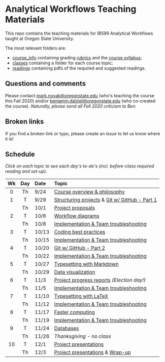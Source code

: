 # Analytical Workflows Teaching Materials

This repo contains the teaching materials for IB599 Analytical Workflows taught at Oregon State University.

The most relevant folders are:
- [course_info](course_info/) containing grading [rubrics](course_info/rubrics/) and the [course syllabus](course_info/syllabus/syllabus.pdf);
- [classes](classes/) containing a folder for each course topic;
- [readings](readings/) containing pdfs of the required and suggested readings.

## Questions and comments
Please contact [mark.novak@oregonstate.edu](mailto:mark.novak@oregonstate.edu) (who's teaching the course this Fall 2020) and/or [benjamin.dalziel@oregonstate.edu](mailto:benjamin.dalziel@oregonstate.edu) (who co-created the course).  _Naturally, please send all Fall 2020 criticism to Ben._

## Broken links
If you find a broken link or typo, please create an _Issue_ to let us know where it is!


## Schedule
_Click on each topic to see each day's to-do's (incl. before-class required reading and set-up)._

| Wk |  Day | Date | Topic |
|:-:|:-----:|:------|:------|
|0 |  Th | 9/24    | [Course overview & philosophy](classes/Introduction) |
|1 |  T  | 9/29    | [Structuring projects](classes/StructuredProjects) & [Git w/ GitHub - Part 1](classes/VersionControl_Git_part_1) |
|  |  Th | 10/1    | [Project proposals](classes/ProjectProposal) |
|2 |  T  | 10/6    | [Workflow diagrams](classes/WorkflowDiagrams)  |
|  |  Th | 10/8    | [Implementation & Team troubleshooting](classes/Implementation) |
|3 |  T  | 10/13   | [Coding best practices](classes/CodingBestPractices) |
|  |  Th | 10/15   | [Implementation & Team troubleshooting](classes/Implementation) |
|4 |  T  | 10/20   | [Git w/ GitHub - Part 2](classes/VersionControl_Git_part_2) |
|  |  Th | 10/22   | [Implementation & Team troubleshooting](classes/Implementation)  |
|5 |  T  | 10/27   | [Typesetting with Markdown](classes/Typesetting_Markdown) |
|  |  Th | 10/29   | [Data visualization](classes/Visualization) |
|6 |  T  | 11/3    | [Project progress reports](classes/ProjectReport) _(Election day!)_  |
|  |  Th | 11/5    | [Implementation & Team troubleshooting](classes/Implementation)  |
|7 |  T  | 11/10   | [Typesetting with LaTeX](classes/Typesetting_LaTeX)  |
|  |  Th | 11/12   | [Implementation & Team troubleshooting](classes/Implementation) |
|8 |  T  | 11/17   | [Faster computing](classes/FasterComputing)  |
|  |  Th | 11/19   | [Implementation & Team troubleshooting](classes/Implementation)  |
|9 |  T  | 11/24   | [Databases](classes/Databases) |
|  |  Th | 11/26   | _Thanksgiving - no class_ |
|10|  T  | 12/1    | [Project presentations](classes/ProjectSummary) |
|  |  Th | 12/3    | [Project presentations](classes/ProjectSummary) & [Wrap-up](classes/WrapUp) |

